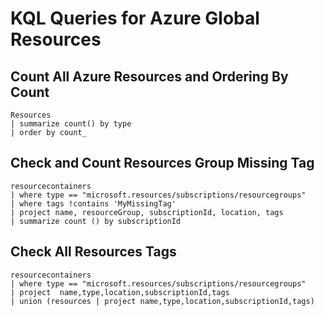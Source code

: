 # KQL Queries for Azure Global Resources

## Count All Azure Resources and Ordering By Count
```
Resources
| summarize count() by type 
| order by count_
```

## Check and Count Resources Group Missing Tag
```
resourcecontainers
| where type == "microsoft.resources/subscriptions/resourcegroups"
| where tags !contains 'MyMissingTag'
| project name, resourceGroup, subscriptionId, location, tags
| summarize count () by subscriptionId
```

## Check All Resources Tags
```
resourcecontainers
| where type == "microsoft.resources/subscriptions/resourcegroups"
| project  name,type,location,subscriptionId,tags
| union (resources | project name,type,location,subscriptionId,tags)
```
